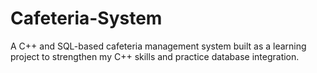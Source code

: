 # Cafeteria-System
A C++ and SQL-based cafeteria management system built as a learning project to strengthen my C++ skills and practice database integration.
